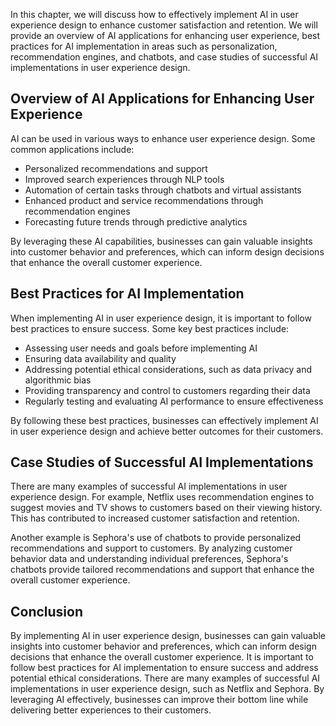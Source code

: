 

In this chapter, we will discuss how to effectively implement AI in user experience design to enhance customer satisfaction and retention. We will provide an overview of AI applications for enhancing user experience, best practices for AI implementation in areas such as personalization, recommendation engines, and chatbots, and case studies of successful AI implementations in user experience design.

Overview of AI Applications for Enhancing User Experience
---------------------------------------------------------

AI can be used in various ways to enhance user experience design. Some common applications include:

* Personalized recommendations and support
* Improved search experiences through NLP tools
* Automation of certain tasks through chatbots and virtual assistants
* Enhanced product and service recommendations through recommendation engines
* Forecasting future trends through predictive analytics

By leveraging these AI capabilities, businesses can gain valuable insights into customer behavior and preferences, which can inform design decisions that enhance the overall customer experience.

Best Practices for AI Implementation
------------------------------------

When implementing AI in user experience design, it is important to follow best practices to ensure success. Some key best practices include:

* Assessing user needs and goals before implementing AI
* Ensuring data availability and quality
* Addressing potential ethical considerations, such as data privacy and algorithmic bias
* Providing transparency and control to customers regarding their data
* Regularly testing and evaluating AI performance to ensure effectiveness

By following these best practices, businesses can effectively implement AI in user experience design and achieve better outcomes for their customers.

Case Studies of Successful AI Implementations
---------------------------------------------

There are many examples of successful AI implementations in user experience design. For example, Netflix uses recommendation engines to suggest movies and TV shows to customers based on their viewing history. This has contributed to increased customer satisfaction and retention.

Another example is Sephora's use of chatbots to provide personalized recommendations and support to customers. By analyzing customer behavior data and understanding individual preferences, Sephora's chatbots provide tailored recommendations and support that enhance the overall customer experience.

Conclusion
----------

By implementing AI in user experience design, businesses can gain valuable insights into customer behavior and preferences, which can inform design decisions that enhance the overall customer experience. It is important to follow best practices for AI implementation to ensure success and address potential ethical considerations. There are many examples of successful AI implementations in user experience design, such as Netflix and Sephora. By leveraging AI effectively, businesses can improve their bottom line while delivering better experiences to their customers.
